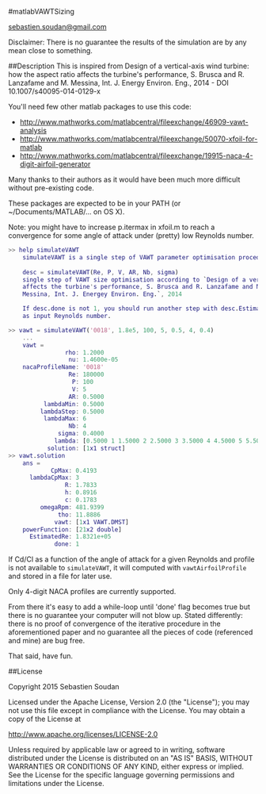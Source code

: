 
#matlabVAWTSizing

<sebastien.soudan@gmail.com>

Disclaimer: There is no guarantee the results of the simulation are by any mean close to something. 

##Description
This is inspired from Design of a vertical-axis wind turbine: how the aspect ratio affects the turbine's performance, S. Brusca and R. Lanzafame and M. Messina, Int. J. Energy Environ. Eng., 2014 - DOI 10.1007/s40095-014-0129-x

You'll need few other matlab packages to use this code:
* http://www.mathworks.com/matlabcentral/fileexchange/46909-vawt-analysis
* http://www.mathworks.com/matlabcentral/fileexchange/50070-xfoil-for-matlab
* http://www.mathworks.com/matlabcentral/fileexchange/19915-naca-4-digit-airfoil-generator

Many thanks to their authors as it would have been much more difficult without pre-existing code.

These packages are expected to be in your PATH (or ~/Documents/MATLAB/... on OS X). 

Note: you might have to increase p.itermax in xfoil.m to reach a convergence for some angle of attack under (pretty) low Reynolds number.

```matlab
>> help simulateVAWT
    simulateVAWT is a single step of VAWT parameter optimisation procedure.
  
    desc = simulateVAWT(Re, P, V, AR, Nb, sigma)
    single step of VAWT size optimisation according to `Design of a vertical-axis wind turbine: how the aspect ratio
    affects the turbine's performance, S. Brusca and R. Lanzafame and M.
    Messina, Int. J. Energey Environ. Eng.`, 2014

    If desc.done is not 1, you should run another step with desc.EstimatedRe
    as input Reynolds number.

>> vawt = simulateVAWT('0018', 1.8e5, 100, 5, 0.5, 4, 0.4)
    ...
    vawt = 
                rho: 1.2000
                 nu: 1.4600e-05
    nacaProfileName: '0018'
                 Re: 180000
                  P: 100
                  V: 5
                 AR: 0.5000
          lambdaMin: 0.5000
         lambdaStep: 0.5000
          lambdaMax: 6
                 Nb: 4
              sigma: 0.4000
             lambda: [0.5000 1 1.5000 2 2.5000 3 3.5000 4 4.5000 5 5.5000 6]
           solution: [1x1 struct]
>> vawt.solution
    ans = 
            CpMax: 0.4193
      lambdaCpMax: 3
                R: 1.7833
                h: 0.8916
                c: 0.1783
         omegaRpm: 481.9399
              tho: 11.8886
             vawt: [1x1 VAWT.DMST]
    powerFunction: [21x2 double]
      EstimatedRe: 1.8321e+05
             done: 1
```

If Cd/Cl as a function of the angle of attack for a given Reynolds and profile is not available to `simulateVAWT`, it will computed with `vawtAirfoilProfile` and stored in a file for later use.

Only 4-digit NACA profiles are currently supported.

From there it's easy to add a while-loop until 'done' flag becomes true but there is no guarantee your computer will not blow up. Stated differently: there is no proof of convergence of the iterative procedure in the aforementioned paper and no guarantee all the pieces of code (referenced and mine) are bug free.

That said, have fun.

##License

Copyright 2015 Sebastien Soudan 
 
Licensed under the Apache License, Version 2.0 (the "License");
you may not use this file except in compliance with the License.
You may obtain a copy of the License at
 
http://www.apache.org/licenses/LICENSE-2.0
 
Unless required by applicable law or agreed to in writing, software
distributed under the License is distributed on an "AS IS" BASIS,
WITHOUT WARRANTIES OR CONDITIONS OF ANY KIND, either express or implied.
See the License for the specific language governing permissions and 
limitations under the License.